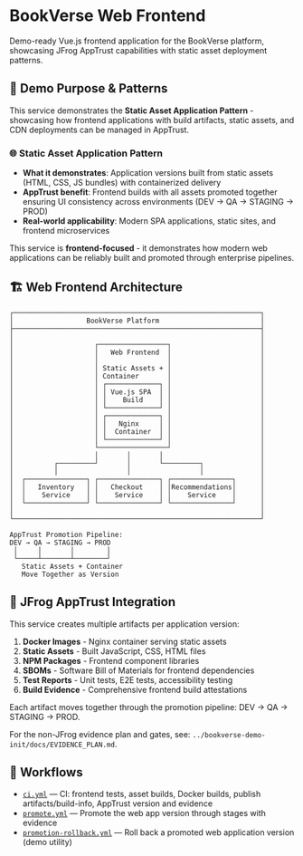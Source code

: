 # BookVerse Web Frontend

Demo-ready Vue.js frontend application for the BookVerse platform, showcasing JFrog AppTrust capabilities with static asset deployment patterns.

## 🎯 Demo Purpose & Patterns

This service demonstrates the **Static Asset Application Pattern** - showcasing how frontend applications with build artifacts, static assets, and CDN deployments can be managed in AppTrust.

### 🌐 **Static Asset Application Pattern**
- **What it demonstrates**: Application versions built from static assets (HTML, CSS, JS bundles) with containerized delivery
- **AppTrust benefit**: Frontend builds with all assets promoted together ensuring UI consistency across environments (DEV → QA → STAGING → PROD)
- **Real-world applicability**: Modern SPA applications, static sites, and frontend microservices

This service is **frontend-focused** - it demonstrates how modern web applications can be reliably built and promoted through enterprise pipelines.

## 🏗️ Web Frontend Architecture

```
┌─────────────────────────────────────────────────────────────┐
│                  BookVerse Platform                         │
├─────────────────────────────────────────────────────────────┤
│                                                             │
│                    ┌─────────────────┐                      │
│                    │   Web Frontend  │                      │
│                    │                 │                      │
│                    │ Static Assets + │                      │
│                    │ Container       │                      │
│                    │ ┌─────────────┐ │                      │
│                    │ │ Vue.js SPA  │ │                      │
│                    │ │    Build    │ │                      │
│                    │ └─────────────┘ │                      │
│                    │ ┌─────────────┐ │                      │
│                    │ │   Nginx     │ │                      │
│                    │ │  Container  │ │                      │
│                    │ └─────────────┘ │                      │
│                    └─────────────────┘                      │
│                    │       │       │                        │
│          ┌─────────┘       │       └─────────┐              │
│          │                 │                 │              │
│  ┌───────────────┐ ┌───────────────┐ ┌───────────────┐      │
│  │   Inventory   │ │   Checkout    │ │Recommendations│      │
│  │    Service    │ │    Service    │ │    Service    │      │
│  └───────────────┘ └───────────────┘ └───────────────┘      │
│                                                             │
└─────────────────────────────────────────────────────────────┘

AppTrust Promotion Pipeline:
DEV → QA → STAGING → PROD
 │     │       │        │
 └─────┴───────┴────────┘
   Static Assets + Container
   Move Together as Version
```

## 🔧 JFrog AppTrust Integration

This service creates multiple artifacts per application version:

1. **Docker Images** - Nginx container serving static assets
2. **Static Assets** - Built JavaScript, CSS, HTML files
3. **NPM Packages** - Frontend component libraries
4. **SBOMs** - Software Bill of Materials for frontend dependencies
5. **Test Reports** - Unit tests, E2E tests, accessibility testing
6. **Build Evidence** - Comprehensive frontend build attestations

Each artifact moves together through the promotion pipeline: DEV → QA → STAGING → PROD.

For the non-JFrog evidence plan and gates, see: `../bookverse-demo-init/docs/EVIDENCE_PLAN.md`.

## 🔄 Workflows

- [`ci.yml`](.github/workflows/ci.yml) — CI: frontend tests, asset builds, Docker builds, publish artifacts/build-info, AppTrust version and evidence
- [`promote.yml`](.github/workflows/promote.yml) — Promote the web app version through stages with evidence
- [`promotion-rollback.yml`](.github/workflows/promotion-rollback.yml) — Roll back a promoted web application version (demo utility)
